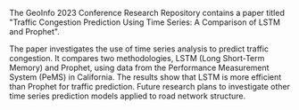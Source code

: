 The GeoInfo 2023 Conference Research Repository contains a paper titled "Traffic Congestion Prediction Using Time Series: A Comparison of LSTM and Prophet". 

The paper investigates the use of time series analysis to predict traffic congestion. It compares two methodologies, LSTM (Long Short-Term Memory) and Prophet, using data from the Performance Measurement System (PeMS) in California. The results show that LSTM is more efficient than Prophet for traffic prediction. Future research plans to investigate other time series prediction models applied to road network structure.
